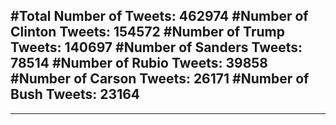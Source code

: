 #Total Number of Tweets: 462974 
#Number of Clinton Tweets: 154572
#Number of Trump Tweets: 140697
#Number of Sanders Tweets: 78514
#Number of Rubio Tweets: 39858
#Number of Carson Tweets: 26171
#Number of Bush Tweets: 23164
---
---
